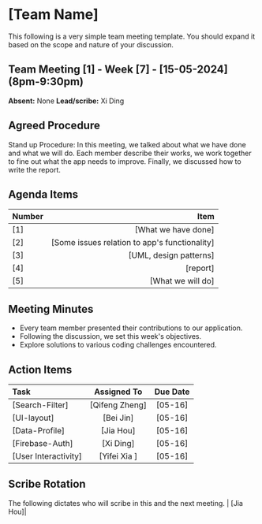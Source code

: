 # [Team Name]
This following is a very simple team meeting template. You should expand it based on the scope and nature of your discussion.

## Team Meeting [1] - Week [7] - [15-05-2024] (8pm-9:30pm)
**Absent:**
None
**Lead/scribe:**
Xi Ding

## Agreed Procedure
Stand up Procedure:
In this meeting, we talked about what we have done and what we will do.
Each member describe their works, we work together to fine out what the app needs to improve.
Finally, we discussed how to write the report.


## Agenda Items
| Number |                                          Item |
|:-------|----------------------------------------------:|
| [1]    |                           [What we have done] |
| [2]    | [Some issues relation to app's functionality] |
| [3]    |                        [UML, design patterns] |
| [4]    |                                      [report] |
| [5]    |                             [What we will do] |

## Meeting Minutes
- Every team member presented their contributions to our application.
- Following the discussion, we set this week's objectives.
- Explore solutions to various coding challenges encountered.


## Action Items
| Task                 |  Assigned To   | Due Date |
|:---------------------|:--------------:|:--------:|
| [Search-Filter]      | [Qifeng Zheng] | [05-16]  |
| [UI-layout]          |   [Bei Jin]    | [05-16]  |
| [Data-Profile]       |   [Jia Hou]    | [05-16]  |
| [Firebase-Auth]      |   [Xi Ding]    | [05-16]  |
| [User Interactivity] |  [Yifei Xia ]  | [05-16]  |




## Scribe Rotation
The following dictates who will scribe in this and the next meeting.
| [Jia Hou]|

